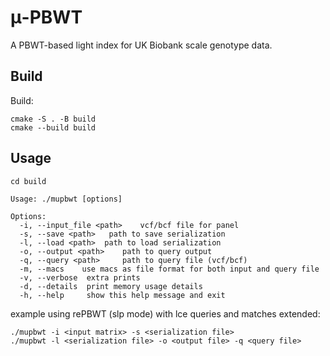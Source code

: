 # μ-PBWT
A PBWT-based light index  for UK Biobank scale genotype data.

## Build
Build:
```
cmake -S . -B build 
cmake --build build
```
## Usage
```
cd build
```
```
Usage: ./mupbwt [options]

Options:
  -i, --input_file <path>	 vcf/bcf file for panel
  -s, --save <path>	  path to save serialization 
  -l, --load <path>	 path to load serialization
  -o, --output <path>	 path to query output
  -q, --query <path>	 path to query file (vcf/bcf)
  -m, --macs	use macs as file format for both input and query file
  -v, --verbose	 extra prints
  -d, --details	 print memory usage details
  -h, --help	 show this help message and exit
```

example using rePBWT (slp mode) with lce queries and matches extended:

```
./mupbwt -i <input matrix> -s <serialization file>
./mupbwt -l <serialization file> -o <output file> -q <query file>
```

